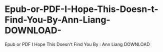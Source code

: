 # Epub-or-PDF-I-Hope-This-Doesn-t-Find-You-By-Ann-Liang-DOWNLOAD-
Epub or PDF I Hope This Doesn't Find You By : Ann Liang DOWNLOAD 
